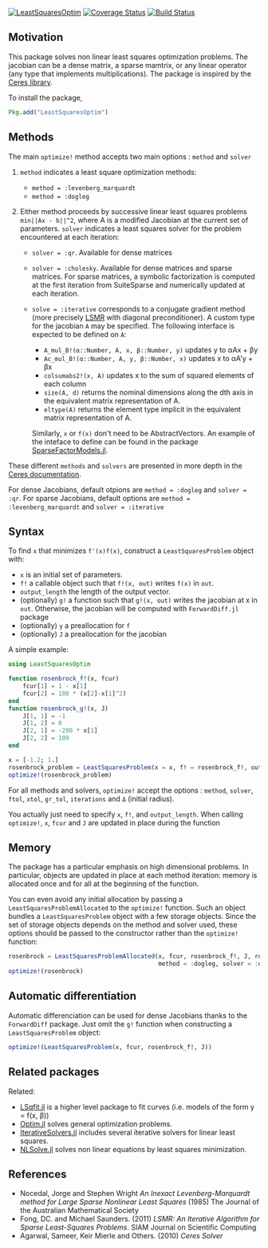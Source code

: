[![LeastSquaresOptim](http://pkg.julialang.org/badges/LeastSquaresOptim_0.4.svg)](http://pkg.julialang.org/?pkg=LeastSquaresOptim)
[![Coverage Status](https://coveralls.io/repos/matthieugomez/LeastSquaresOptim.jl/badge.svg?branch=master&service=github)](https://coveralls.io/github/matthieugomez/LeastSquaresOptim.jl?branch=master)
[![Build Status](https://travis-ci.org/matthieugomez/LeastSquaresOptim.jl.svg?branch=master)](https://travis-ci.org/matthieugomez/LeastSquaresOptim.jl)
## Motivation

This package solves non linear least squares optimization problems. The jacobian can be a dense matrix, a sparse mamtrix, or any linear operator (any type that implements multiplications). The package is inspired by the [Ceres library](http://ceres-solver.org/solving.html). 

To install the package,
```julia
Pkg.add("LeastSquaresOptim")
```

## Methods

The main `optimize!` method accepts two main options : `method` and `solver`

1. `method` indicates a least square optimization methods:

	- `method = :levenberg_marquardt`
	- `method = :dogleg`

2. Either method proceeds by successive linear least squares problems `min||Ax - b||^2`, where A is a modified Jacobian at the current set of parameters. `solver` indicates a least squares solver for the problem encountered at each iteration:

	- `solver = :qr`. Available for dense matrices
	- `solver = :cholesky`. Available for dense matrices and sparse matrices. For sparse matrices, a symbolic factorization is computed at the first iteration from SuiteSparse and numerically updated at each iteration.
	- `solve = :iterative` corresponds to a conjugate gradient method (more precisely [LSMR]([http://web.stanford.edu/group/SOL/software/lsmr/) with diagonal preconditioner). A custom type for the jacobian `A` may be specified. The following interface is expected to be defined on `A`:
		- `A_mul_B!(α::Number, A, x, β::Number, y)` updates y to αAx + βy
		- `Ac_mul_B!(α::Number, A, y, β::Number, x)` updates x to αA'y + βx
		- `colsumabs2!(x, A)` updates x to the sum of squared elements of each column
		- `size(A, d)` returns the nominal dimensions along the dth axis in the equivalent matrix representation of A.
		- `eltype(A)` returns the element type implicit in the equivalent matrix representation of A.

		Similarly, `x` or `f(x)` don't need to be AbstractVectors. An example of the inteface to define can be found in the package [SparseFactorModels.jl](https://github.com/matthieugomez/SparseFactorModels.jl).

These different `methods` and `solvers` are presented in more depth in the [Ceres documentation](http://ceres-solver.org/solving.html). 

For dense Jacobians, default otpions are `method = :dogleg` and `solver = :qr`. For sparse Jacobians, default options are  `method = :levenberg_marquardt` and `solver = :iterative` 


## Syntax

To find `x` that minimizes `f'(x)f(x)`, construct a `LeastSquaresProblem` object with:
 - `x` is an initial set of parameters.
 - `f!` a callable object such that `f!(x, out)` writes `f(x)` in `out`.
 - `output_length` the length of the output vector. 
 - (optionally) `g!` a function such that `g!(x, out)` writes the jacobian at x in `out`. Otherwise, the jacobian will be computed with `ForwardDiff.jl` package
 - (optionally) `y` a preallocation for `f`
 - (optionally) `J` a preallocation for the jacobian


A simple example:
```julia
using LeastSquaresOptim

function rosenbrock_f!(x, fcur)
	fcur[1] = 1 - x[1]
	fcur[2] = 100 * (x[2]-x[1]^2)
end
function rosenbrock_g!(x, J)
	J[1, 1] = -1
	J[1, 2] = 0
	J[2, 1] = -200 * x[1]
	J[2, 2] = 109
end

x = [-1.2; 1.]
rosenbrock_problem = LeastSquaresProblem(x = x, f! = rosenbrock_f!, output_length = 2)
optimize!(rosenbrock_problem)
```

For all methods and solvers, `optimize!` accept the options : `method`, `solver`, `ftol`, `xtol`, `gr_tol`, `iterations` and `Δ` (initial radius).



You actually just need to specify `x`, `f!`, and `output_length`. 
When calling `optimize!`, `x`, `fcur` and `J` are updated in place during the function


## Memory 
The package has a particular emphasis on high dimensional problems. In particular, objects are updated in place at each method iteration: memory is allocated once and for all at the beginning of the function. 

You can even avoid any initial allocation by passing a `LeastSquaresProblemAllocated` to the `optimize!` function. Such an object bundles a `LeastSquaresProblem` object with a few storage objects. Since the set of storage objects depends on the method and solver used, these options should be passed to the constructor rather than the `optimize!` function:
```julia
rosenbrock = LeastSquaresProblemAllocated(x, fcur, rosenbrock_f!, J, rosenbrock_g!; 
                                          method = :dogleg, solver = :qr)
optimize!(rosenbrock)
```

## Automatic differentiation
Automatic differenciation can be used for dense Jacobians thanks to the `ForwardDiff` package. 
Just omit the `g!` function when constructing a `LeastSquaresProblem` object:

```julia
optimize!(LeastSquaresProblem(x, fcur, rosenbrock_f!, J))
```


## Related packages
Related:
- [LSqfit.jl](https://github.com/JuliaOpt/LsqFit.jl) is a higher level package to fit curves (i.e. models of the form y = f(x, β))
- [Optim.jl](https://github.com/JuliaOpt/Optim.jl) solves general optimization problems.
- [IterativeSolvers.jl](https://github.com/JuliaLang/IterativeSolvers.jl) includes several iterative solvers for linear least squares.
- [NLSolve.jl](https://github.com/EconForge/NLsolve.jl) solves non linear equations by least squares minimization.


## References
- Nocedal, Jorge and Stephen Wright *An Inexact Levenberg-Marquardt method for Large Sparse Nonlinear Least Squares*  (1985) The Journal of the Australian Mathematical Society
- Fong, DC. and Michael Saunders. (2011) *LSMR: An Iterative Algorithm for Sparse Least-Squares Problems*.  SIAM Journal on Scientific Computing
- Agarwal, Sameer, Keir Mierle and Others. (2010) *Ceres Solver*

